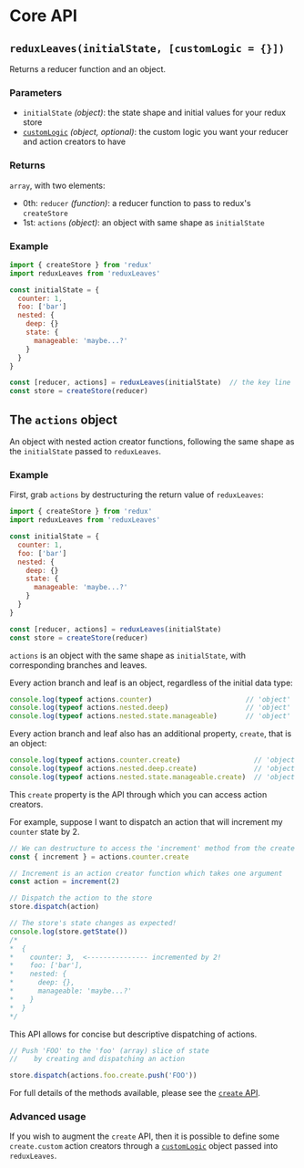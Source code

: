 # Core API

## `reduxLeaves(initialState, [customLogic = {}])`

Returns a reducer function and an object.

### Parameters
- `initialState` *(object)*: the state shape and initial values for your redux store
- [`customLogic`](https://github.com/richardcrng/redux-leaves/tree/master/src/docs/customLogic.md) *(object, optional)*: the custom logic you want your reducer and action creators to have

### Returns
`array`, with two elements:
- 0th: `reducer` *(function)*: a reducer function to pass to redux's `createStore`
- 1st: `actions` *(object)*: an object with same shape as `initialState`

### Example
```js
import { createStore } from 'redux'
import reduxLeaves from 'reduxLeaves'

const initialState = {
  counter: 1,
  foo: ['bar']
  nested: {
    deep: {}
    state: {
      manageable: 'maybe...?'
    }
  }
}

const [reducer, actions] = reduxLeaves(initialState)  // the key line
const store = createStore(reducer)
```

## The `actions` object

An object with nested action creator functions, following the same shape as the `initialState` passed to `reduxLeaves`.

### Example

First, grab `actions` by destructuring the return value of `reduxLeaves`:

```js
import { createStore } from 'redux'
import reduxLeaves from 'reduxLeaves'

const initialState = {
  counter: 1,
  foo: ['bar']
  nested: {
    deep: {}
    state: {
      manageable: 'maybe...?'
    }
  }
}

const [reducer, actions] = reduxLeaves(initialState)
const store = createStore(reducer)
```

`actions` is an object with the same shape as `initialState`, with corresponding branches and leaves.

Every action branch and leaf is an object, regardless of the initial data type:

```js
console.log(typeof actions.counter)                       // 'object'
console.log(typeof actions.nested.deep)                   // 'object'
console.log(typeof actions.nested.state.manageable)       // 'object'
```

Every action branch and leaf also has an additional property, `create`, that is an object:

```js
console.log(typeof actions.counter.create)                  // 'object'
console.log(typeof actions.nested.deep.create)              // 'object'
console.log(typeof actions.nested.state.manageable.create)  // 'object'
```

This `create` property is the API through which you can access action creators.

For example, suppose I want to dispatch an action that will increment my `counter` state by 2.

```js
// We can destructure to access the 'increment' method from the create API
const { increment } = actions.counter.create

// Increment is an action creator function which takes one argument
const action = increment(2)

// Dispatch the action to the store
store.dispatch(action)

// The store's state changes as expected!
console.log(store.getState())
/*
*  {
*    counter: 3,  <--------------- incremented by 2!
*    foo: ['bar'],
*    nested: {
*      deep: {},
*      manageable: 'maybe...?'
*    }
*  }
*/
```
This API allows for concise but descriptive dispatching of actions.
```js
// Push 'FOO' to the 'foo' (array) slice of state
//    by creating and dispatching an action

store.dispatch(actions.foo.create.push('FOO'))
```

For full details of the methods available, please see the [`create` API](https://github.com/richardcrng/redux-leaves/tree/master/src/docs/create).

### Advanced usage

If you wish to augment the `create` API, then it is possible to define some `create.custom` action creators through a [`customLogic`](https://github.com/richardcrng/redux-leaves/tree/master/src/docs/customLogic.md) object passed into `reduxLeaves`.
